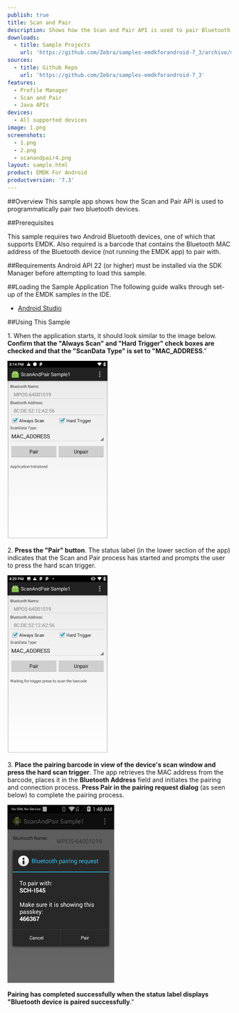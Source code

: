 ```yaml
---
publish: true
title: Scan and Pair
description: Shows how the Scan and Pair API is used to pair Bluetooth devices programmatically.
downloads:
  - title: Sample Projects
    url: 'https://github.com/Zebra/samples-emdkforandroid-7_3/archive/master.zip'
sources:
  - title: Github Repo
    url: 'https://github.com/Zebra/samples-emdkforandroid-7_3'
features:
  - Profile Manager
  - Scan and Pair
  - Java APIs
devices:
  - All supported devices
image: 1.png
screenshots:
  - 1.png
  - 2.png
  - scanandpair4.png
layout: sample.html
product: EMDK For Android
productversion: '7.3'
---
```


##Overview
This sample app shows how the Scan and Pair API is used to programmatically pair two bluetooth devices.

##Prerequisites

This sample requires two Android Bluetooth devices, one of which that supports EMDK. Also required is a barcode that contains the Bluetooth MAC address of the Bluetooth device (not running the EMDK app) to pair with.

##Requirements
Android API 22 (or higher) must be installed via the SDK Manager before attempting to load this sample.

##Loading the Sample Application
The following guide walks through set-up of the EMDK samples in the IDE.

* [Android Studio](/emdk-for-android/7-4/guide/emdksamples_androidstudio)

##Using This Sample

&#49;. When the application starts, it should look similar to the image below. **Confirm that the "Always Scan" and "Hard Trigger" check boxes are checked and that the "ScanData Type" is set to "MAC_ADDRESS**."

<!--   ![img](scanandpair1.png)  
 -->   
  <img alt="image" style="height:400px" src="1.png"/>

&#50;. **Press the "Pair" button**. The status label (in the lower section of the app) indicates that the Scan and Pair process has started and prompts the user to press the hard scan trigger.

<!--   ![img](scanandpair3.png)   
 -->
  <img alt="image" style="height:400px" src="2.png"/>

&#51;. **Place the pairing barcode in view of the device's scan window and press the hard scan trigger**. The app retrieves the MAC address from the barcode, places it in the **Bluetooth Address** field and initiates the pairing and connection process. **Press Pair in the pairing request dialog** (as seen below) to complete the pairing process. 

<!--   ![img](scanandpair4.png) 
 -->  <img alt="image" style="height:400px" src="scanandpair4.png"/>

**Pairing has completed successfully when the status label displays "Bluetooth device is paired successfully**."